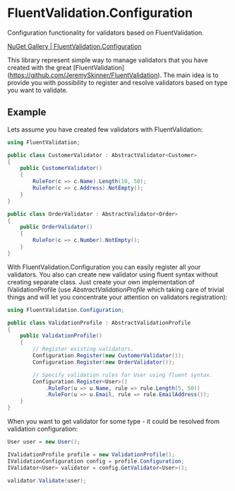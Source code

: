 # FluentValidation.Configuration
Configuration functionality for validators based on FluentValidation.

[NuGet Gallery | FluentValidation.Configuration](https://www.nuget.org/packages/FluentValidation.Configuration)

This library represent simple way to manage validators that you have created with the great [FluentValidation] (https://github.com/JeremySkinner/FluentValidation). 
The main idea is to provide you with possibility to register and resolve validators based on type you want to validate.

## Example

Lets assume you have created few validators with FluentValidation:

```c#
using FluentValidation;

public class CustomerValidator : AbstractValidator<Customer>
{
    public CustomerValidator()
    {
        RuleFor(c => c.Name).Length(10, 50);
        RuleFor(c => c.Address).NotEmpty();
    }
}

public class OrderValidator : AbstractValidator<Order>
{
    public OrderValidator()
    {
        RuleFor(c => c.Number).NotEmpty();
    }
}
```

With FluentValidation.Configuration you can easily register all your validators. You also can create new validator using fluent syntax without creating separate class. Just create your own implementation of IValidationProfile (use _AbstractValidationProfile_ which taking care of trivial things and will let you concentrate your attention on validators registration):

```c#
using FluentValidation.Configuration;

public class ValidationProfile : AbstractValidationProfile
{
    public ValidationProfile()
    {
        // Register existing validators.
        Configuration.Register(new CustomerValidator());
        Configuration.Register(new OrderValidator());

        // Specify validation rules for User using fluent syntax.
        Configuration.Register<User>()
            .RuleFor(u => u.Name, rule => rule.Length(5, 50))
            .RuleFor(u => u.Email, rule => rule.EmailAddress());
    }
}
```

When you want to get validator for some type - it could be resolved from validation configuration:

```c#
User user = new User();

IValidationProfile profile = new ValidationProfile();
IValidationConfiguration config = profile.Configuration;
IValidator<User> validator = config.GetValidator<User>();

validator.Validate(user);
```
